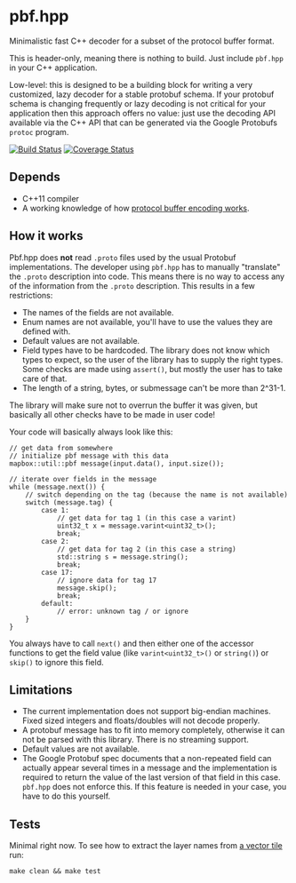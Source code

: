 # pbf.hpp

Minimalistic fast C++ decoder for a subset of the protocol buffer format.

This is header-only, meaning there is nothing to build. Just include `pbf.hpp`
in your C++ application.

Low-level: this is designed to be a building block for writing a very
customized, lazy decoder for a stable protobuf schema. If your protobuf schema
is changing frequently or lazy decoding is not critical for your application
then this approach offers no value: just use the decoding API available via the
C++ API that can be generated via the Google Protobufs `protoc` program.

[![Build Status](https://travis-ci.org/mapbox/pbf.hpp.svg?branch=master)](https://travis-ci.org/mapbox/pbf.hpp)
[![Coverage Status](https://coveralls.io/repos/mapbox/pbf.hpp/badge.svg?branch=master)](https://coveralls.io/r/mapbox/pbf.hpp?branch=master)


## Depends

 - C++11 compiler
 - A working knowledge of how
   [protocol buffer encoding works](https://developers.google.com/protocol-buffers/docs/encoding).


## How it works

Pbf.hpp does **not** read `.proto` files used by the usual Protobuf
implementations. The developer using `pbf.hpp` has to manually "translate" the
`.proto` description into code. This means there is no way to access any of the
information from the `.proto` description. This results in a few restrictions:

* The names of the fields are not available.
* Enum names are not available, you'll have to use the values they are defined
  with.
* Default values are not available.
* Field types have to be hardcoded. The library does not know which types to
  expect, so the user of the library has to supply the right types. Some checks
  are made using `assert()`, but mostly the user has to take care of that.
* The length of a string, bytes, or submessage can't be more than 2^31-1.

The library will make sure not to overrun the buffer it was given, but
basically all other checks have to be made in user code!

Your code will basically always look like this:

    // get data from somewhere
    // initialize pbf message with this data
    mapbox::util::pbf message(input.data(), input.size());

    // iterate over fields in the message
    while (message.next()) {
        // switch depending on the tag (because the name is not available)
        switch (message.tag) {
            case 1:
                // get data for tag 1 (in this case a varint)
                uint32_t x = message.varint<uint32_t>();
                break;
            case 2:
                // get data for tag 2 (in this case a string)
                std::string s = message.string();
                break;
            case 17:
                // ignore data for tag 17
                message.skip();
                break;
            default:
                // error: unknown tag / or ignore
        }
    }

You always have to call `next()` and then either one of the accessor functions
to get the field value (like `varint<uint32_t>()` or `string()`) or `skip()` to
ignore this field.


## Limitations

* The current implementation does not support big-endian machines. Fixed sized
  integers and floats/doubles will not decode properly.
* A protobuf message has to fit into memory completely, otherwise it can not
  be parsed with this library. There is no streaming support.
* Default values are not available.
* The Google Protobuf spec documents that a non-repeated field can actually
  appear several times in a message and the implementation is required to
  return the value of the last version of that field in this case. `pbf.hpp`
  does not enforce this. If this feature is needed in your case, you have to
  do this yourself.


## Tests

Minimal right now. To see how to extract the layer names from [a vector tile](https://github.com/mapbox/vector-tile-spec) run:

    make clean && make test


